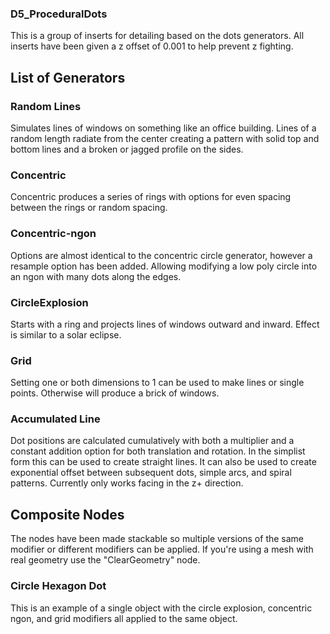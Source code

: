 ### D5_ProceduralDots
This is a group of inserts for detailing based on the dots generators. All inserts have been given a z offset of 0.001 to help prevent z fighting. 

## List of Generators
### Random Lines
Simulates lines of windows on something like an office building. Lines of a random length radiate from the center creating a pattern with solid top and bottom lines and a broken or jagged profile on the sides.


### Concentric
Concentric produces a series of rings with options for even spacing between the rings or random spacing.


### Concentric-ngon
Options are almost identical to the concentric circle generator, however a resample option has been added. Allowing modifying a low poly circle into an ngon with many dots along the edges.


### CircleExplosion
Starts with a ring and projects lines of windows outward and inward. Effect is similar to a solar eclipse.


### Grid
Setting one or both dimensions to 1 can be used to make lines or single points. Otherwise will produce a brick of windows.


### Accumulated Line
Dot positions are calculated cumulatively with both a multiplier and a constant addition option for both translation and rotation. In the simplist form this can be used to create straight lines. It can also be used to create exponential offset between subsequent dots, simple arcs, and spiral patterns. Currently only works facing in the z+ direction.

## Composite Nodes
The nodes have been made stackable so multiple versions of the same modifier or different modifiers can be applied. If you're using a mesh with real geometry use the "ClearGeometry" node.

### Circle Hexagon Dot
This is an example of a single object with the circle explosion, concentric ngon, and grid modifiers all applied to the same object.
